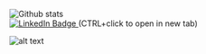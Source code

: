 ![Github stats](https://github-readme-stats.vercel.app/api?username=ArronBeale&theme=dark&show_icons=true&count_private=true)<br>
<a href="https://www.linkedin.com/in/arronbeale/">
    <img src="https://img.shields.io/badge/LinkedIn-blue?style=for-the-badge&logo=linkedin&logoColor=white" alt="LinkedIn Badge"/>
  </a>
  (CTRL+click to open in new tab)<br>
  
  ![alt text](https://media.eu.badgr.com/uploads/badges/assertion-zwR2dw9uQOehN3b8YVndLA.png)
